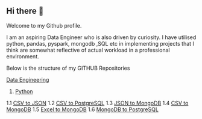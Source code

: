## Hi there 👋
Welcome to my Github profile.

I am an aspiring Data Engineer who is also driven by curiosity. I have utilised  python, pandas, pyspark, mongodb ,SQL etc in implementing projects that I think are somewhat reflective of actual workload in a professional environment.

Below is the structure of my GITHUB Repositories 

[Data Engineering](https://github.com/PrathameshTanavade/Data-Engineering)

1. [Python](https://github.com/PrathameshTanavade/Data-Engineering/tree/main/python)
        
1.1 [CSV to JSON](https://github.com/PrathameshTanavade/Data-Engineering/tree/main/python/csv-json)
1.2 [CSV to PostgreSQL](https://github.com/PrathameshTanavade/Data-Engineering/tree/main/python/csv%20to%20postgrel)
1.3 [JSON to MongoDB](https://github.com/PrathameshTanavade/Data-Engineering/tree/main/python/json%20to%20mongodb)
1.4 [CSV to MongoDB](https://github.com/PrathameshTanavade/Data-Engineering/tree/main/python/csv-mongodb)
1.5 [Excel to MongoDB](https://github.com/PrathameshTanavade/Data-Engineering/tree/main/python/excel-mongodb)
1.6 [MongoDB to PostgreSQL](https://github.com/PrathameshTanavade/Data-Engineering/tree/main/python/mongodb-psql)
    
    





<!--
**PrathameshTanavade/PrathameshTanavade** is a ✨ _special_ ✨ repository because its `README.md` (this file) appears on your GitHub profile.

Here are some ideas to get you started:

- 🔭 I’m currently working on ...
- 🌱 I’m currently learning ...
- 👯 I’m looking to collaborate on ...
- 🤔 I’m looking for help with ...
- 💬 Ask me about ...
- 📫 How to reach me: ...
- 😄 Pronouns: ...
- ⚡ Fun fact: ...
-->

